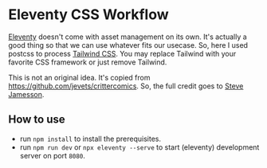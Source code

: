 # Eleventy CSS Workflow

[Eleventy](https://www.11ty.io/) doesn't come with asset management on its own. It's actually a good thing so that we can use whatever fits our usecase. So, here I used postcss to process [Tailwind CSS](https://tailwindcss.com/). You may replace Tailwind with your favorite CSS framework or just remove Tailwind.

This is not an original idea. It's copied from https://github.com/jevets/crittercomics. So, the full credit goes to [Steve Jamesson](https://github.com/jevets).

## How to use

- run `npm install` to install the prerequisites.
- run `npm run dev` or `npx eleventy --serve` to start (eleventy) development server on port `8080`.
